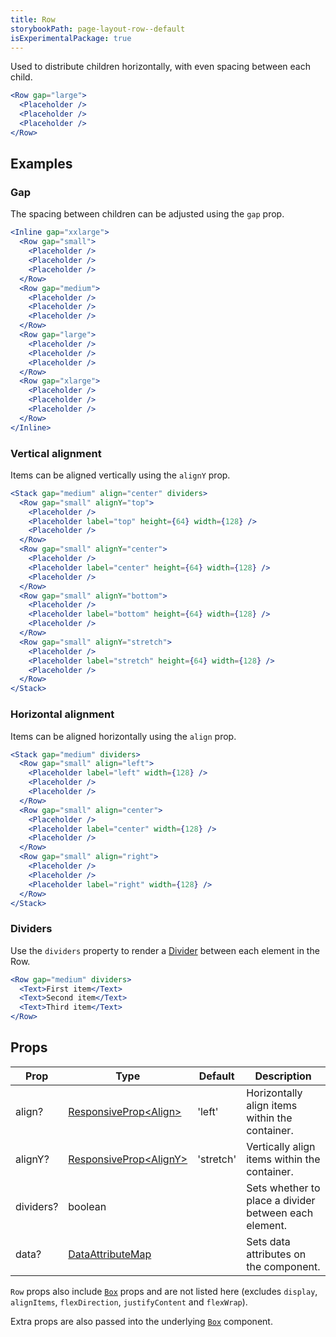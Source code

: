 ```yaml
---
title: Row
storybookPath: page-layout-row--default
isExperimentalPackage: true
---
```


Used to distribute children horizontally, with even spacing between each child.

```jsx live
<Row gap="large">
  <Placeholder />
  <Placeholder />
  <Placeholder />
</Row>
```

## Examples

### Gap

The spacing between children can be adjusted using the `gap` prop.

```jsx live
<Inline gap="xxlarge">
  <Row gap="small">
    <Placeholder />
    <Placeholder />
    <Placeholder />
  </Row>
  <Row gap="medium">
    <Placeholder />
    <Placeholder />
    <Placeholder />
  </Row>
  <Row gap="large">
    <Placeholder />
    <Placeholder />
    <Placeholder />
  </Row>
  <Row gap="xlarge">
    <Placeholder />
    <Placeholder />
    <Placeholder />
  </Row>
</Inline>
```

### Vertical alignment

Items can be aligned vertically using the `alignY` prop.

```jsx live
<Stack gap="medium" align="center" dividers>
  <Row gap="small" alignY="top">
    <Placeholder />
    <Placeholder label="top" height={64} width={128} />
    <Placeholder />
  </Row>
  <Row gap="small" alignY="center">
    <Placeholder />
    <Placeholder label="center" height={64} width={128} />
    <Placeholder />
  </Row>
  <Row gap="small" alignY="bottom">
    <Placeholder />
    <Placeholder label="bottom" height={64} width={128} />
    <Placeholder />
  </Row>
  <Row gap="small" alignY="stretch">
    <Placeholder />
    <Placeholder label="stretch" height={64} width={128} />
    <Placeholder />
  </Row>
</Stack>
```

### Horizontal alignment

Items can be aligned horizontally using the `align` prop.

```jsx live
<Stack gap="medium" dividers>
  <Row gap="small" align="left">
    <Placeholder label="left" width={128} />
    <Placeholder />
    <Placeholder />
  </Row>
  <Row gap="small" align="center">
    <Placeholder />
    <Placeholder label="center" width={128} />
    <Placeholder />
  </Row>
  <Row gap="small" align="right">
    <Placeholder />
    <Placeholder />
    <Placeholder label="right" width={128} />
  </Row>
</Stack>
```

### Dividers

Use the `dividers` property to render a [Divider](/package/divider) between each
element in the Row.

```jsx live
<Row gap="medium" dividers>
  <Text>First item</Text>
  <Text>Second item</Text>
  <Text>Third item</Text>
</Row>
```

## Props

| Prop      | Type                                   | Default   | Description                                           |
| --------- | -------------------------------------- | --------- | ----------------------------------------------------- |
| align?    | [ResponsiveProp\<Align>][align]        | 'left'    | Horizontally align items within the container.        |
| alignY?   | [ResponsiveProp\<AlignY>][align-y]     | 'stretch' | Vertically align items within the container.          |
| dividers? | boolean                                |           | Sets whether to place a divider between each element. |
| data?     | [DataAttributeMap][data-attribute-map] |           | Sets data attributes on the component.                |

`Row` props also include [`Box`](/package/box) props and are not listed here
(excludes `display`, `alignItems`, `flexDirection`, `justifyContent` and
`flexWrap`).

Extra props are also passed into the underlying [`Box`](/package/box) component.

[align]:
  https://github.com/brighte-labs/spark-web/blob/e7f6f4285b4cfd876312cc89fbdd094039aa239a/packages/inline/src/Inline.tsx#L16
[align-y]:
  https://github.com/brighte-labs/spark-web/blob/e7f6f4285b4cfd876312cc89fbdd094039aa239a/packages/inline/src/Inline.tsx#L18
[data-attribute-map]:
  https://github.com/brighte-labs/spark-web/blob/e7f6f4285b4cfd876312cc89fbdd094039aa239a/packages/utils/src/internal/buildDataAttributes.ts#L1
